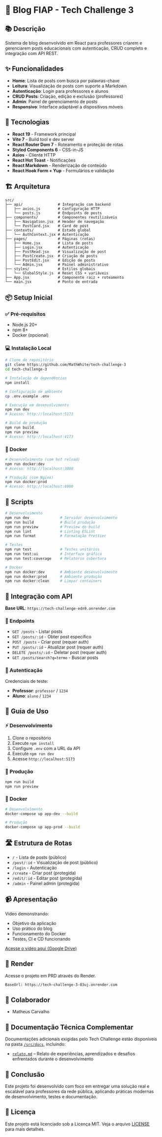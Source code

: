 # 📝 Blog FIAP - Tech Challenge 3

## 📚 Descrição

Sistema de blog desenvolvido em React para professores criarem e gerenciarem posts educacionais com autenticação, CRUD completo e integração com API REST.

## ✨ Funcionalidades

- **Home**: Lista de posts com busca por palavras-chave
- **Leitura**: Visualização de posts com suporte a Markdown
- **Autenticação**: Login para professores e alunos
- **CRUD Posts**: Criação, edição e exclusão (professores)
- **Admin**: Painel de gerenciamento de posts
- **Responsivo**: Interface adaptável a dispositivos móveis

## 🚀 Tecnologias

- **React 19** - Framework principal
- **Vite 7** - Build tool e dev server
- **React Router Dom 7** - Roteamento e proteção de rotas
- **Styled Components 6** - CSS-in-JS
- **Axios** - Cliente HTTP
- **React Hot Toast** - Notificações
- **React Markdown** - Renderização de conteúdo
- **React Hook Form + Yup** - Formulários e validação

## 🏗️ Arquitetura

```
src/
├── api/                # Integração com backend
│   ├── axios.js        # Configuração HTTP
│   └── posts.js        # Endpoints de posts
├── components/         # Componentes reutilizáveis
│   ├── Navigation.jsx  # Header de navegação
│   └── PostCard.jsx    # Card de post
├── contexts/           # Estado global
│   └── AuthContext.jsx # Autenticação
├── pages/              # Páginas (rotas)
│   ├── Home.jsx        # Lista de posts
│   ├── Login.jsx       # Autenticação
│   ├── PostRead.jsx    # Visualização de post
│   ├── PostCreate.jsx  # Criação de posts
│   ├── PostEdit.jsx    # Edição de posts
│   └── Admin.jsx       # Painel administrativo
├── styles/             # Estilos globais
│   └── GlobalStyle.js  # Reset CSS + variáveis
├── App.jsx             # Componente raiz + roteamento
└── main.jsx            # Ponto de entrada
```

## 📦 Setup Inicial

### ✅ Pré-requisitos
- Node.js 20+
- npm 8+
- Docker (opcional)

### 💻 Instalação Local

```bash
# Clone do repositório
git clone https://github.com/MathWhite/tech-challenge-3
cd tech-challenge-3

# Instalação de dependências
npm install

# Configuração de ambiente
cp .env.example .env

# Execução em desenvolvimento
npm run dev
# Acesso: http://localhost:5173

# Build de produção
npm run build
npm run preview
# Acesso: http://localhost:4173
```

### 🐳 Docker

```bash
# Desenvolvimento (com hot reload)
npm run docker:dev
# Acesso: http://localhost:3000

# Produção (com Nginx)
npm run docker:prod
# Acesso: http://localhost:8080
```

## 🔧 Scripts

```bash
# Desenvolvimento
npm run dev              # Servidor desenvolvimento
npm run build            # Build produção
npm run preview          # Preview do build
npm run lint             # Linting ESLint
npm run format           # Formatação Prettier

# Testes
npm run test             # Testes unitários
npm run test:ui          # Interface gráfica
npm run test:coverage    # Relatório cobertura

# Docker
npm run docker:dev       # Ambiente desenvolvimento
npm run docker:prod      # Ambiente produção
npm run docker:clean     # Limpar containers
```

## 🔗 Integração com API

**Base URL**: `https://tech-challenge-edn9.onrender.com`

### 📂 Endpoints
- `GET /posts` - Listar posts
- `GET /posts/:id` - Obter post específico
- `POST /posts` - Criar post (requer auth)
- `PUT /posts/:id` - Atualizar post (requer auth)
- `DELETE /posts/:id` - Deletar post (requer auth)
- `GET /posts/search?q=termo` - Buscar posts

### 🔐 Autenticação
Credenciais de teste:
- **Professor**: `professor` / `1234`
- **Aluno**: `aluno` / `1234`

## 📖 Guia de Uso

### ⚡ Desenvolvimento
1. Clone o repositório
2. Execute `npm install`
3. Configure `.env` com a URL da API
4. Execute `npm run dev`
5. Acesse `http://localhost:5173`

### 🚀 Produção
```bash
npm run build
npm run preview
```

### 🐳 Docker
```bash
# Desenvolvimento
docker-compose up app-dev --build

# Produção  
docker-compose up app-prod --build
```

## 🛣️ Estrutura de Rotas

- `/` - Lista de posts (público)
- `/post/:id` - Visualização de post (público)
- `/login` - Autenticação
- `/create` - Criar post (protegida)
- `/edit/:id` - Editar post (protegida)
- `/admin` - Painel admin (protegida)

## 📹 Apresentação

Vídeo demonstrando:
- Objetivo da aplicação
- Uso prático do blog
- Funcionamento do Docker
- Testes, CI e CD funcionando

[Acesse o video aqui (Google Drive)](https://drive.google.com/file/d/1ZpvmzFsIydm-pADseNulvNsSxomZg6VL/view?usp=drive_link)

## 📄 Render

Acesse o projeto em PRD através do Render.

```bash
BaseUrl: https://tech-challenge-3-03uj.onrender.com
```

## 🤝 Colaborador

- Matheus Carvalho

## 📄 Documentação Técnica Complementar

Documentações adicionais exigidas pelo Tech Challenge estão disponíveis na pasta [`/src/docs`](./src/docs), incluindo:

- [`relato.md`](./src/docs/relato.md) – Relato de experiências, aprendizados e desafios enfrentados durante o desenvolvimento


## 🏁 Conclusão

Este projeto foi desenvolvido com foco em entregar uma solução real e escalável para professores da rede pública, aplicando práticas modernas de desenvolvimento, testes e documentação.

## 📝 Licença

Este projeto está licenciado sob a Licença MIT. Veja o arquivo [LICENSE](./LICENSE) para mais detalhes.
